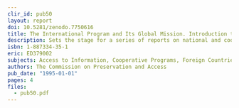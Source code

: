 ```yaml
---
clir_id: pub50
layout: report
doi: 10.5281/zenodo.7750616
title: The International Program and Its Global Mission. Introduction to Report Series
description: Sets the stage for a series of reports on national and cooperative preservation initiatives around the globe, with a look at the severity of loss among library and archival holdings worldwide. Lists future international reports, which will focus on Latin America, Bulgaria, and Europe.
isbn: 1-887334-35-1
eric: ED379002
subjects: Access to Information, Cooperative Programs, Foreign Countries, Institutional Mission, International Cooperation, International Programs, Preservation, Program Descriptions, Records Management, Reports
authors: The Commission on Preservation and Access
pub_date: "1995-01-01"
pages: 4
files:
  - pub50.pdf
---
```

